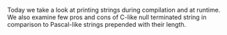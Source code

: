 Today we take a look at printing strings during compilation and at runtime. We also examine few pros and cons of C-like null terminated string in comparison to Pascal-like strings prepended with their length.